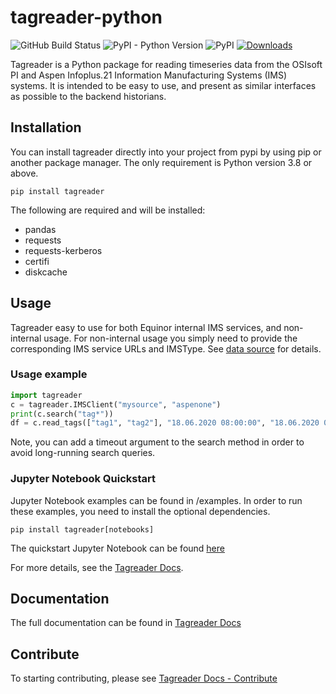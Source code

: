 # tagreader-python <!-- omit in toc -->

![GitHub Build Status](https://github.com/equinor/tagreader-python/workflows/Test/badge.svg)
![PyPI - Python Version](https://img.shields.io/pypi/pyversions/tagreader)
![PyPI](https://img.shields.io/pypi/v/tagreader)
[![Downloads](https://pepy.tech/badge/tagreader)](https://pepy.tech/project/tagreader)

Tagreader is a Python package for reading timeseries data from the OSIsoft PI and Aspen Infoplus.21
Information Manufacturing Systems (IMS) systems. It is intended to be easy to use, and present as similar interfaces
as possible to the backend historians.

## Installation
You can install tagreader directly into your project from pypi by using pip
or another package manager. The only requirement is Python version 3.8 or above.

```shell"
pip install tagreader
```

The following are required and will be installed:

* pandas
* requests
* requests-kerberos
* certifi
* diskcache

## Usage
Tagreader easy to use for both Equinor internal IMS services, and non-internal usage. For non-internal usage
you simply need to provide the corresponding IMS service URLs and IMSType.
See [data source](https://equinor.github.io/tagreader-python/docs/about/usage/data-source) for details.

### Usage example
```python
import tagreader
c = tagreader.IMSClient("mysource", "aspenone")
print(c.search("tag*"))
df = c.read_tags(["tag1", "tag2"], "18.06.2020 08:00:00", "18.06.2020 09:00:00", 60)
```

Note, you can add a timeout argument to the search method in order to avoid long-running search queries.

### Jupyter Notebook Quickstart
Jupyter Notebook examples can be found in /examples. In order to run these examples, you need to install the
optional dependencies.

```shell
pip install tagreader[notebooks]
```

The quickstart Jupyter Notebook can be found [here](https://github.com/equinor/tagreader-python/blob/main/examples/quickstart.ipynb)

For more details, see the [Tagreader Docs](https://equinor.github.io/tagreader-python/).

## Documentation
The full documentation can be found in [Tagreader Docs](https://equinor.github.io/tagreader-python/)

## Contribute
To starting contributing, please see [Tagreader Docs - Contribute](https://equinor.github.io/tagreader-python/docs/contribute/overview)
